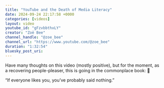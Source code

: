 ```yaml
---
title: "YouTube and the Death of Media Literacy"
date: 2024-09-24 22:17:58 +0000
categories: [videos]
layout: video
youtube_id: "gFzvbbthxLY"
creator: "Zoë Bee"
channel_handle: "@zoe_bee"
channel_url: "https://www.youtube.com/@zoe_bee"
duration: "1:32:54"
bluesky_post_uri:
---
```


Have many thoughts on this video (mostly positive), but for the moment, as a recovering people-pleaser, this is going in the commonplace book: 📖

“If everyone likes you, you’ve probably said nothing.”
